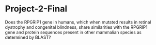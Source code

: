 # Project-2-Final
Does the RPGRIP1 gene in humans, which when mutated results in retinal dystrophy and congenital blindness, share similarities with the RPGRIP1 gene and protein sequences present in other mammalian species as determined by BLAST?
